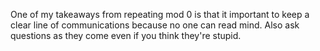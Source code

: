 One of my takeaways from repeating mod 0 is that it important to keep a clear line of communications because no one can read mind. Also ask questions as they come even if you think they're stupid.
